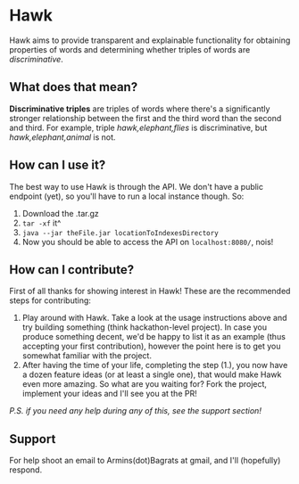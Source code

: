 # Hawk

Hawk aims to provide transparent and explainable functionality for obtaining properties of words and determining whether triples of words are _discriminative_.
## What does that mean?
__Discriminative triples__ are triples of words where there's a significantly stronger relationship between the first and the third word than the second and third. For example, triple _hawk,elephant,flies_ is discriminative, but _hawk,elephant,animal_ is not.

## How can I use it?
The best way to use Hawk is through the API.
We don't have a public endpoint (yet), so you'll have to run a local instance though. So:
1. Download the .tar.gz
2. `tar -xf` it^
3. `java --jar theFile.jar locationToIndexesDirectory`
4. Now you should be able to access the API on `localhost:8080/`, nois!

## How can I contribute?
First of all thanks for showing interest in Hawk!
These are the recommended steps for contributing:
1. Play around with Hawk. 
Take a look at the usage instructions above and try building something (think hackathon-level project). In case you produce something decent, we'd be happy to list it as an example (thus accepting your first contribution), however the point here is to get you somewhat familiar with the project.
2. After having the time of your life, completing the step (1.), you now have a dozen feature ideas (or at least a single one), that would make Hawk even more amazing. So what are you waiting for? Fork the project, implement your ideas and I'll see you at the PR!

_P.S. if you need any help during any of this, see the support section!_

## Support
For help shoot an email to Armins(dot)Bagrats at gmail, and I'll (hopefully) respond.
